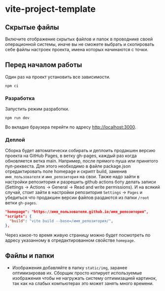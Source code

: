 # vite-project-template

## Скрытые файлы

Включите отображение скрытых файлов и папок в проводнике своей операционной
системы, иначе вы не сможете выбрать и скопировать себе файлы настроек проекта,
имена которых начинаются с точки.

## Перед началом работы

Один раз на проект установить все зависимости.

```shell
npm ci
```

### Разработка

Запустить режим разработки.

```shell
npm run dev
```

Во вкладке браузера перейти по адресу
[http://localhost:3000](http://localhost:3000).

### Деплой

Сборка будет автоматически собирать и деплоить продакшен версию проекта на
GitHub Pages, в ветку gh-pages, каждый раз когда обновляется ветка main.
Например, после прямого пуша или принятого пул-реквеста. Для этого необходимо в
файле package.json отредактировать поле homepage и скрипт build, заменив
`имя_пользователя` и `имя_репозитория` на свои. Также надо зайти в настройки
репозитория и разрешить github actions боту делать записи (Settings -> Actions
-> General -> Read and write permissions). И на всякий случай, стоит зайти в
настройки репозитория `Settings` -> `Pages` и убедиться что продакшен версии
файлов раздаются из папки `/root` ветки `gh-pages`.

```json
"homepage": "https://имя_пользователя.github.io/имя_репозитория",
"scripts": {
  "build": "vite build --base=/имя_репозитория/",
},
```

Через какое-то время живую страницу можно будет посмотреть по адресу указанному
в отредактированном свойстве `homepage`.

## Файлы и папки

- Изображения добавляйте в папку `static/img`, заранее оптимизировав их. Сборщик
  просто копирует используемые изображения чтобы не нагружать систему
  оптимизацией картинок, так как на слабых компьютерах это может занять много
  времени.
